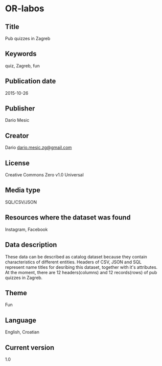 # OR-labos
## Title 	
Pub quizzes in Zagreb
## Keywords 	
quiz, Zagreb, fun
## Publication date 	
2015-10-26
## Publisher
Dario Mesic
## Creator 	
Dario <dario.mesic.zg@gmail.com>
## License  
Creative Commons Zero v1.0 Universal
## Media type  
SQL/CSV/JSON
## Resources where the dataset was found 	
Instagram, Facebook
## Data description
These data can be described as catalog dataset because they contain characteristics of different entities. Headers of CSV, JSON and SQL represent name titles for desribing this dataset, together with it's attributes. At the moment, there are 12 headers(columns) and 12 records(rows) of pub quizzes in Zagreb.
## Theme 	
Fun
## Language 	
English, Croatian
## Current version 	
1.0
